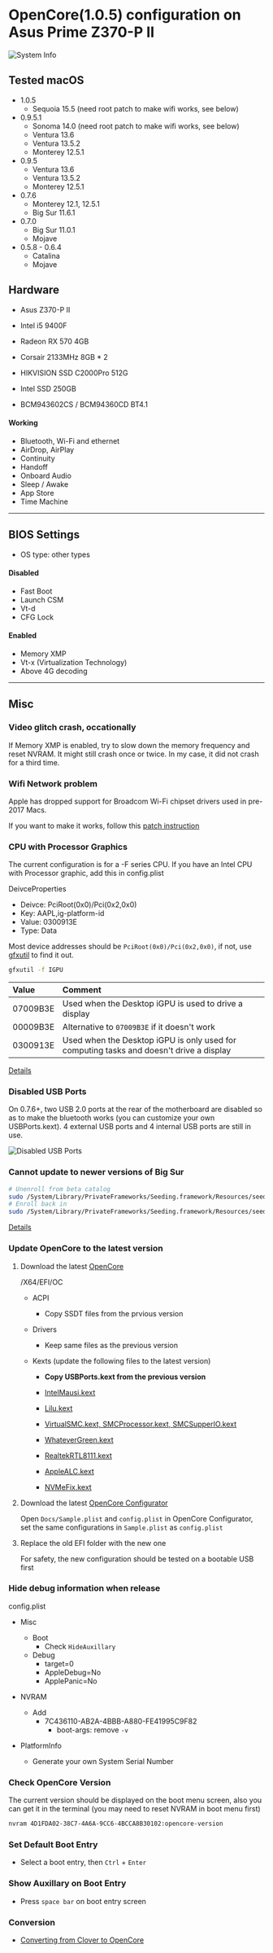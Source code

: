 # OpenCore(1.0.5) configuration on Asus Prime Z370-P II

![System Info](sysInfo.png)

## Tested macOS

- 1.0.5
  - Sequoia 15.5 (need root patch to make wifi works, see below)
- 0.9.5.1
  - Sonoma 14.0 (need root patch to make wifi works, see below)
  - Ventura 13.6
  - Ventura 13.5.2
  - Monterey 12.5.1
- 0.9.5   
  - Ventura 13.6
  - Ventura 13.5.2
  - Monterey 12.5.1
- 0.7.6 
  - Monterey 12.1, 12.5.1
  - Big Sur 11.6.1
- 0.7.0
  - Big Sur 11.0.1
  - Mojave
- 0.5.8 - 0.6.4
  - Catalina
  - Mojave

## Hardware

- Asus Z370-P II

- Intel i5 9400F

- Radeon RX 570 4GB

- Corsair 2133MHz 8GB * 2

- HIKVISION SSD C2000Pro 512G

- Intel SSD 250GB

- BCM943602CS / BCM94360CD BT4.1

#### Working

- Bluetooth, Wi-Fi and ethernet
- AirDrop, AirPlay
- Continuity
- Handoff
- Onboard Audio
- Sleep / Awake
- App Store
- Time Machine

***

## BIOS Settings

- OS type: other types

#### Disabled

- Fast Boot
- Launch CSM
- Vt-d 
- CFG Lock

#### Enabled

- Memory XMP
- Vt-x (Virtualization Technology)
- Above 4G decoding

***

## Misc

### Video glitch crash, occationally

If Memory XMP is enabled, try to slow down the memory frequency and reset NVRAM. It might still crash once or twice. In my case, it did not crash for a third time.

### Wifi Network problem

Apple has dropped support for Broadcom Wi-Fi chipset drivers used in pre-2017 Macs.

If you want to make it works, follow this [patch instruction](https://github.com/dortania/OpenCore-Legacy-Patcher/pull/1077#issuecomment-1646934494)

### CPU with Processor Graphics

The current configuration is for a -F series CPU. If you have an Intel CPU with Processor graphic, add this in config.plist

DeivceProperties

- Deivce: PciRoot(0x0)/Pci(0x2,0x0)
- Key: AAPL,ig-platform-id
- Value: 0300913E
- Type: Data

Most device addresses should be `PciRoot(0x0)/Pci(0x2,0x0)`, if not, use [gfxutil](https://github.com/acidanthera/gfxutil) to find it out.

```sh
gfxutil -f IGPU
```

| Value    | Comment                                                                                 |
|:-------- |:--------------------------------------------------------------------------------------- |
| 07009B3E | Used when the Desktop iGPU is used to drive a display                                   |
| 00009B3E | Alternative to `07009B3E` if it doesn't work                                            |
| 0300913E | Used when the Desktop iGPU is only used for computing tasks and doesn't drive a display |

[Details](https://dortania.github.io/OpenCore-Install-Guide/config.plist/coffee-lake.html#deviceproperties)

### Disabled USB Ports

On 0.7.6+, two USB 2.0 ports at the rear of the motherboard are disabled so as to make the bluetooth works (you can customize your own USBPorts.kext). 4 external USB ports and 4 internal USB ports are still in use.

![Disabled USB Ports](disabled-usb-ports.png)

### Cannot update to newer versions of Big Sur

```sh
# Unenroll from beta catalog
sudo /System/Library/PrivateFrameworks/Seeding.framework/Resources/seedutil unenroll
# Enroll back in
sudo /System/Library/PrivateFrameworks/Seeding.framework/Resources/seedutil enroll DeveloperSeed
```

[Details](https://dortania.github.io/OpenCore-Install-Guide/extras/big-sur/#cannot-update-to-newer-versions-of-big-sur)

### Update OpenCore to the latest version

1. Download the latest [OpenCore](https://github.com/acidanthera/OpenCorePkg) 
   
    /X64/EFI/OC
   
   - ACPI
     
     - Copy SSDT files from the prvious version
   
   - Drivers
     
     - Keep same files as the previous version
   
   - Kexts (update the following files to the latest version)
     
     - **Copy USBPorts.kext from the previous version**
     
     - [IntelMausi.kext](https://github.com/acidanthera/IntelMausi)
     
     - [Lilu.kext](https://github.com/acidanthera/Lilu)
     
     - [VirtualSMC.kext, SMCProcessor.kext, SMCSupperIO.kext](https://github.com/acidanthera/VirtualSMC)
     
     - [WhateverGreen.kext](https://github.com/acidanthera/WhateverGreen)
     
     - [RealtekRTL8111.kext](https://github.com/Mieze/RTL8111_driver_for_OS_X)
     
     - [AppleALC.kext](https://github.com/acidanthera/AppleALC)
     
     - [NVMeFix.kext](https://github.com/acidanthera/NVMeFix)

2. Download the latest [OpenCore Configurator](https://mackie100projects.altervista.org/)
   
    Open  `Docs/Sample.plist` and `config.plist`  in OpenCore Configurator, set the same configurations in `Sample.plist` as `config.plist`

3. Replace the old EFI folder with the new one
   
    For safety, the new configuration should be tested on a bootable USB first

### Hide debug information when release

config.plist

- Misc
  
  - Boot
    - Check `HideAuxillary`
  - Debug
    - target=0
    - AppleDebug=No
    - ApplePanic=No

- NVRAM
  
  - Add
    - 7C436110-AB2A-4BBB-A880-FE41995C9F82
      - boot-args: remove `-v`

- PlatformInfo
  
  - Generate your own System Serial Number

### Check OpenCore Version

The current version should be displayed on the boot menu screen, also you can get it in the terminal (you may need to reset NVRAM in boot menu first)

```sh
nvram 4D1FDA02-38C7-4A6A-9CC6-4BCCA8B30102:opencore-version
```

### Set Default Boot Entry

- Select a boot entry, then `Ctrl` + `Enter`

### Show Auxillary on Boot Entry

- Press `space bar` on boot entry screen

### Conversion

* [Converting from Clover to OpenCore](/conversion.md)
